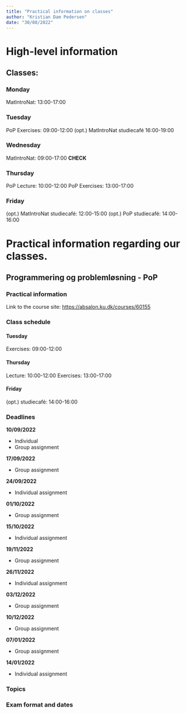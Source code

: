 ```yaml
---
title: "Practical information on classes"
author: "Kristian Dam Pedersen"
date: "30/08/2022"
---
```

# High-level information

## Classes:

### Monday
MatIntroNat: 13:00-17:00

### Tuesday
PoP Exercises: 09:00-12:00
(opt.) MatIntroNat studiecafé 16:00-19:00

### Wednesday
MatIntroNat: 09:00-17:00 **CHECK**

### Thursday
PoP Lecture: 10:00-12:00
PoP Exercises: 13:00-17:00

### Friday
(opt.) MatIntroNat studiecafé: 12:00-15:00
(opt.) PoP studiecafé: 14:00-16:00

# Practical information regarding our classes.

## Programmering og problemløsning - PoP

### Practical information
Link to the course site:
<https://absalon.ku.dk/courses/60155>

### Class schedule

#### Tuesday
Exercises: 09:00-12:00

#### Thursday
Lecture: 10:00-12:00
Exercises: 13:00-17:00

#### Friday
(opt.) studiecafé: 14:00-16:00

### Deadlines
**10/09/2022**
- Individual
- Group assignment

**17/09/2022**
- Group assignment

**24/09/2022**
- Individual assignment

**01/10/2022**
- Group assignment

**15/10/2022**
- Individual assignment

**19/11/2022**
- Group assignment

**26/11/2022**
- Individual assignment

**03/12/2022**
- Group assignment

**10/12/2022**
- Group assignment

**07/01/2022**
- Group assignment

**14/01/2022**
- Individual assignment

### Topics

### Exam format and dates
